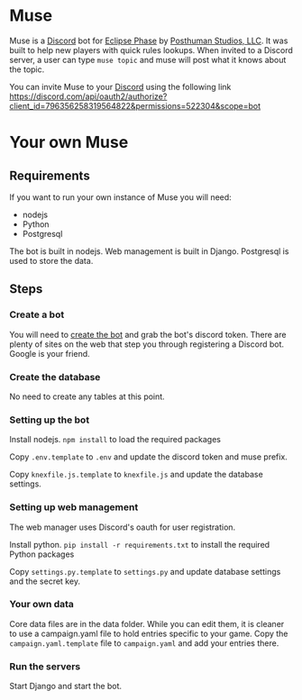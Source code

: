 # Muse
Muse is a [Discord](https://discord.com) bot for [Eclipse Phase](https://www.eclipsephase.com/) by [Posthuman Studios, LLC](https://posthumanstudios.com/). 
It was built to help new players with quick rules lookups. When invited to a Discord server, a user can type `muse topic` and 
muse will post what it knows about the topic.

You can invite Muse to your [Discord](https://discord.com) using the following link 
https://discord.com/api/oauth2/authorize?client_id=796356258319564822&permissions=522304&scope=bot

# Your own Muse

## Requirements
If you want to run your own instance of Muse you will need:
* nodejs
* Python
* Postgresql

The bot is built in nodejs. Web management is built in Django. Postgresql is used to store the data.

## Steps

### Create a bot

You will need to [create the bot](https://discordapp.com/developers/applications/) and grab the bot's discord token. 
There are plenty of sites on the web that step you through registering a Discord bot. Google is your friend.

### Create the database

No need to create any tables at this point.

### Setting up the bot
Install nodejs. `npm install` to load the required packages

Copy `.env.template` to `.env` and update the discord token and muse prefix.

Copy `knexfile.js.template` to `knexfile.js` and update the database settings.

### Setting up web management

The web manager uses Discord's oauth for user registration.

Install python. `pip install -r requirements.txt` to install the required Python packages

Copy `settings.py.template` to `settings.py` and update database settings and the secret key.

### Your own data

Core data files are in the data folder. While you can edit them, it is cleaner to use a campaign.yaml file 
to hold entries specific to your game. Copy the `campaign.yaml.template` file to `campaign.yaml` and add
your entries there.

### Run the servers

Start Django and start the bot.
